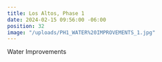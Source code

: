 ```yaml
---
title: Los Altos, Phase 1
date: 2024-02-15 09:56:00 -06:00
position: 32
image: "/uploads/PH1_WATER%20IMPROVEMENTS_1.jpg"
---
```


Water Improvements
